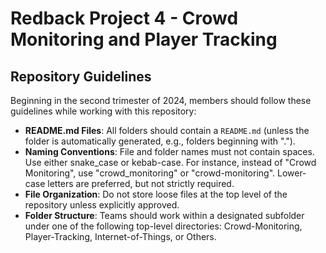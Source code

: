 # Redback Project 4 - Crowd Monitoring and Player Tracking

## Repository Guidelines

Beginning in the second trimester of 2024, members should follow these guidelines while working with this repository:

- **README.md Files**: All folders should contain a `README.md` (unless the folder is automatically generated, e.g., folders beginning with ".").
- **Naming Conventions**: File and folder names must not contain spaces. Use either snake_case or kebab-case. For instance, instead of "Crowd Monitoring", use "crowd_monitoring" or "crowd-monitoring". Lower-case letters are preferred, but not strictly required.
- **File Organization**: Do not store loose files at the top level of the repository unless explicitly approved.
- **Folder Structure**: Teams should work within a designated subfolder under one of the following top-level directories: Crowd-Monitoring, Player-Tracking, Internet-of-Things, or Others.
